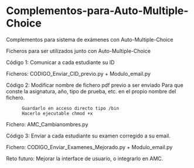 # Complementos-para-Auto-Multiple-Choice
Complementos para sistema de exámenes con Auto-Multiple-Choice

Ficheros para ser utilizados junto con Auto-Multiple-Choice

Código 1: Comunicar a cada estudiante su ID

Ficheros: CODIGO_Enviar_CID_previo.py + Modulo_email.py

Código 2: Modificar nombre de fichero pdf previo a ser enviado
          Para que conste la asignatura, año, tipo de prueba, etc. 
          en el propio nombre del fichero.
          
          Guardarlo en acceso directo tipo /bin
          Hacerlo ejecutable chmod +x 
          
Fichero: AMC_Cambianombres.py

Código 3: Enviar a cada estudiante su examen corregido a su email. 

Fichero: CODIGO_Enviar_Examenes_Mejorado.py + Modulo_email.py


Reto futuro: Mejorar la interface de usuario, o integrarlo en AMC. 

